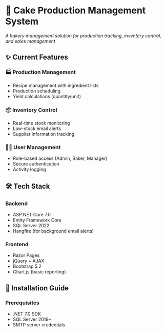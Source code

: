 # 🎂 Cake Production Management System

_A bakery management solution for production tracking, inventory control, and sales management_

## ✨ Current Features

### 🏭 Production Management
- Recipe management with ingredient lists
- Production scheduling
- Yield calculations (quantity/unit)

### 📦 Inventory Control
- Real-time stock monitoring
- Low-stock email alerts
- Supplier information tracking

### 👨‍🍳 User Management
- Role-based access (Admin, Baker, Manager)
- Secure authentication
- Activity logging

## 🛠️ Tech Stack

### Backend
- ASP.NET Core 7.0
- Entity Framework Core
- SQL Server 2022
- Hangfire (for background email alerts)

### Frontend
- Razor Pages
- jQuery + AJAX
- Bootstrap 5.2
- Chart.js (basic reporting)

## 🚀 Installation Guide

### Prerequisites
- .NET 7.0 SDK
- SQL Server 2019+
- SMTP server credentials
